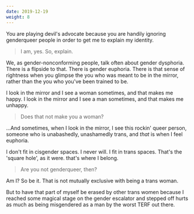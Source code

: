 ```yaml
---
date: 2019-12-19
weight: 8
---
```


You are playing devil's advocate because you are handily ignoring genderqueer people in order to get me to explain my identity.

> I am, yes. So, explain.

We, as gender-nonconforming people, talk often about gender dysphoria. There is a flipside to that. There is gender euphoria. There is that sense of rightness when you glimpse the you who was meant to be in the mirror, rather than the you who you've been trained to be.

I look in the mirror and I see a woman sometimes, and that makes me happy. I look in the mirror and I see a man sometimes, and that makes me unhappy.

> Does that not make you a woman?

...And sometimes, when I look in the mirror, I see this rockin' queer person, someone who is unabashedly, unashamedly trans, and *that* is when I feel euphoria.

I don't fit in cisgender spaces. I never will. I fit in trans spaces. That's the 'square hole', as it were. that's where I belong.

> Are you not genderqueer, then?

Am I? So be it. That is not mutually exclusive with being a trans woman.

But to have that part of myself be erased by other trans women because I reached some magical stage on the gender escalator and stepped off hurts as much as being misgendered as a man by the worst TERF out there.
